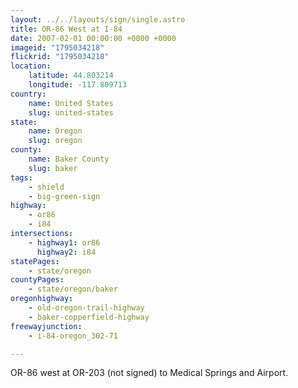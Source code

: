 ```yaml
---
layout: ../../layouts/sign/single.astro
title: OR-86 West at I-84
date: 2007-02-01 00:00:00 +0000 +0000
imageid: "1795034218"
flickrid: "1795034218"
location:
    latitude: 44.803214
    longitude: -117.809713
country:
    name: United States
    slug: united-states
state:
    name: Oregon
    slug: oregon
county:
    name: Baker County
    slug: baker
tags:
    - shield
    - big-green-sign
highway:
    - or86
    - i84
intersections:
    - highway1: or86
      highway2: i84
statePages:
    - state/oregon
countyPages:
    - state/oregon/baker
oregonhighway:
    - old-oregon-trail-highway
    - baker-copperfield-highway
freewayjunction:
    - i-84-oregon_302-71

---
```

OR-86 west at OR-203 (not signed) to Medical Springs and Airport.